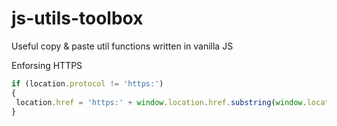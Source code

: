 # js-utils-toolbox
Useful copy &amp; paste util functions written in vanilla JS

Enforsing HTTPS
```javascript
if (location.protocol != 'https:')
{
 location.href = 'https:' + window.location.href.substring(window.location.protocol.length);
}
```

